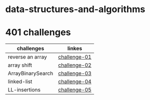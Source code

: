 # data-structures-and-algorithms

# 401 challenges

| challenges           | linkes                                                                                          |
|----------------------|-------------------------------------------------------------------------------------------------|
|reverse an array |[challenge-01](https://github.com/raghadalquran/data-structures-and-algorithms-401/pull/2)
|array shift      |[challenge-02](https://github.com/401-advanced-javascript-raghad/data-structures-and-algorithms/pull/3)
|ArrayBinarySearch|[challenge-03](https://github.com/401-advanced-javascript-raghad/data-structures-and-algorithms/pull/3)
|linked-list      |[challenge-04](https://github.com/401-advanced-javascript-raghad/data-structures-and-algorithms/pull/5)
|LL-insertions    |[challenge-05](https://github.com/401-advanced-javascript-raghad/data-structures-and-algorithms/pull/6)